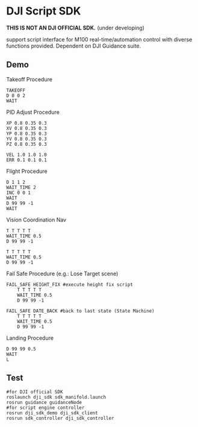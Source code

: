 # DJI Script SDK

**THIS IS NOT AN DJI OFFICIAL SDK.** (under developing)

support script interface for M100 real-time/automation control with diverse functions provided. Dependent on DJI Guidance suite.

## Demo

Takeoff Procedure

```
TAKEOFF
D 0 0 2
WAIT
```

PID Adjust Procedure

```
XP 0.8 0.35 0.3
XV 0.8 0.35 0.3
YP 0.8 0.35 0.3
YV 0.8 0.35 0.3
PZ 0.8 0.35 0.3

VEL 1.0 1.0 1.0
ERR 0.1 0.1 0.1
```

Flight Procedure

```
D 1 1 2
WAIT_TIME 2
INC 0 0 1
WAIT
D 99 99 -1
WAIT
```

Vision Coordination Nav

```
T T T T T
WAIT_TIME 0.5
D 99 99 -1

T T T T T
WAIT_TIME 0.5
D 99 99 -1
```

Fail Safe Procedure (e.g.: Lose Target scene)

```
FAIL_SAFE HEIGHT_FIX #execute height fix script
	T T T T T
	WAIT_TIME 0.5
	D 99 99 -1

FAIL_SAFE DATE_BACK #back to last state (State Machine)
	T T T T T
	WAIT_TIME 0.5
	D 99 99 -1
```

Landing Procedure

```
D 99 99 0.5
WAIT
L
```

## Test

```
#for DJI official SDK
roslaunch dji_sdk sdk_manifold.launch
rosrun guidance guidanceNode
#for script engine controller
rosrun dji_sdk_demo dji_sdk_client
rosrun sdk_controller dji_sdk_controller
```

